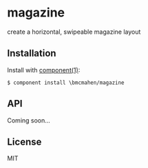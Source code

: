 
# magazine

  create a horizontal, swipeable magazine layout

## Installation

  Install with [component(1)](http://component.io):

    $ component install \bmcmahen/magazine

## API

  Coming soon...

## License

  MIT
